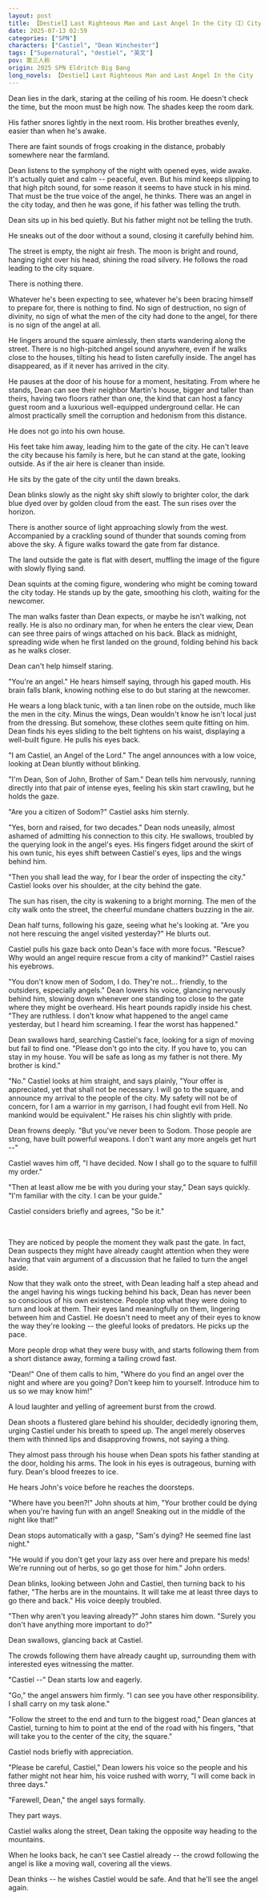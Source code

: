 ```yaml
---
layout: post
title: 【Destiel】Last Righteous Man and Last Angel In the City（I）City of Sins（2）
date: 2025-07-13 02:59
categories: ["SPN"]
characters: ["Castiel", "Dean Winchester"]
tags: ["Supernatural", "destiel", "英文"]
pov: 第三人称
origin: 2025 SPN Eldritch Big Bang
long_novels: 【Destiel】Last Righteous Man and Last Angel In the City
---
```


Dean lies in the dark, staring at the ceiling of his room. He doesn't check the time, but the moon must be high now. The shades keep the room dark.

His father snores lightly in the next room. His brother breathes evenly, easier than when he's awake.

There are faint sounds of frogs croaking in the distance, probably somewhere near the farmland.

Dean listens to the symphony of the night with opened eyes, wide awake. It's actually quiet and calm -- peaceful, even. But his mind keeps slipping to that high pitch sound, for some reason it seems to have stuck in his mind. That must be the true voice of the angel, he thinks. There was an angel in the city today, and then he was gone, if his father was telling the truth.

Dean sits up in his bed quietly. But his father might not be telling the truth.

He sneaks out of the door without a sound, closing it carefully behind him.

The street is empty, the night air fresh. The moon is bright and round, hanging right over his head, shining the road silvery. He follows the road leading to the city square.

There is nothing there.

Whatever he's been expecting to see, whatever he's been bracing himself to prepare for, there is nothing to find. No sign of destruction, no sign of divinity, no sign of what the men of the city had done to the angel, for there is no sign of the angel at all.

He lingers around the square aimlessly, then starts wandering along the street. There is no high-pitched angel sound anywhere, even if he walks close to the houses, tilting his head to listen carefully inside. The angel has disappeared, as if it never has arrived in the city.

He pauses at the door of his house for a moment, hesitating. From where he stands, Dean can see their neighbor Martin's house, bigger and taller than theirs, having two floors rather than one, the kind that can host a fancy guest room and a luxurious well-equipped underground cellar. He can almost practically smell the corruption and hedonism from this distance.

He does not go into his own house.

His feet take him away, leading him to the gate of the city. He can't leave the city because his family is here, but he can stand at the gate, looking outside. As if the air here is cleaner than inside.

He sits by the gate of the city until the dawn breaks.

Dean blinks slowly as the night sky shift slowly to brighter color, the dark blue dyed over by golden cloud from the east. The sun rises over the horizon.

There is another source of light approaching slowly from the west. Accompanied by a crackling sound of thunder that sounds coming from above the sky. A figure walks toward the gate from far distance.

The land outside the gate is flat with desert, muffling the image of the figure with slowly flying sand.

Dean squints at the coming figure, wondering who might be coming toward the city today. He stands up by the gate, smoothing his cloth, waiting for the newcomer.

The man walks faster than Dean expects, or maybe he isn't walking, not really. He is also no ordinary man, for when he enters the clear view, Dean can see three pairs of wings attached on his back. Black as midnight, spreading wide when he first landed on the ground, folding behind his back as he walks closer.

Dean can't help himself staring.

"You're an angel." He hears himself saying, through his gaped mouth. His brain falls blank, knowing nothing else to do but staring at the newcomer.

He wears a long black tunic, with a tan linen robe on the outside, much like the men in the city. Minus the wings, Dean wouldn't know he isn't local just from the dressing. But somehow, these clothes seem quite fitting on him. Dean finds his eyes sliding to the belt tightens on his waist, displaying a well-built figure. He pulls his eyes back.

"I am Castiel, an Angel of the Lord." The angel announces with a low voice, looking at Dean bluntly without blinking.

"I'm Dean, Son of John, Brother of Sam." Dean tells him nervously, running directly into that pair of intense eyes, feeling his skin start crawling, but he holds the gaze.

"Are you a citizen of Sodom?" Castiel asks him sternly.

"Yes, born and raised, for two decades." Dean nods uneasily, almost ashamed of admitting his connection to this city. He swallows, troubled by the querying look in the angel's eyes. His fingers fidget around the skirt of his own tunic, his eyes shift between Castiel's eyes, lips and the wings behind him.

"Then you shall lead the way, for I bear the order of inspecting the city." Castiel looks over his shoulder, at the city behind the gate.

The sun has risen, the city is wakening to a bright morning. The men of the city walk onto the street, the cheerful mundane chatters buzzing in the air.

Dean half turns, following his gaze, seeing what he's looking at. "Are you not here rescuing the angel visited yesterday?" He blurts out.

Castiel pulls his gaze back onto Dean's face with more focus. "Rescue? Why would an angel require rescue from a city of mankind?" Castiel raises his eyebrows.

"You don't know men of Sodom, I do. They're not... friendly, to the outsiders, especially angels." Dean lowers his voice, glancing nervously behind him, slowing down whenever one standing too close to the gate where they might be overheard. His heart pounds rapidly inside his chest. "They are ruthless. I don't know what happened to the angel came yesterday, but I heard him screaming. I fear the worst has happened."

Dean swallows hard, searching Castiel's face, looking for a sign of moving but fail to find one. "Please don't go into the city. If you have to, you can stay in my house. You will be safe as long as my father is not there. My brother is kind."

"No." Castiel looks at him straight, and says plainly, "Your offer is appreciated, yet that shall not be necessary. I will go to the square, and announce my arrival to the people of the city. My safety will not be of concern, for I am a warrior in my garrison, I had fought evil from Hell. No mankind would be equivalent." He raises his chin slightly with pride.

Dean frowns deeply. "But you've never been to Sodom. Those people are strong, have built powerful weapons. I don't want any more angels get hurt --"

Castiel waves him off, "I have decided. Now I shall go to the square to fulfill my order."

"Then at least allow me be with you during your stay," Dean says quickly. "I'm familiar with the city. I can be your guide."

Castiel considers briefly and agrees, "So be it."

<br>

They are noticed by people the moment they walk past the gate. In fact, Dean suspects they might have already caught attention when they were having that vain argument of a discussion that he failed to turn the angel aside.

Now that they walk onto the street, with Dean leading half a step ahead and the angel having his wings tucking behind his back, Dean has never been so conscious of his own existence. People stop what they were doing to turn and look at them. Their eyes land meaningfully on them, lingering between him and Castiel. He doesn't need to meet any of their eyes to know the way they're looking -- the gleeful looks of predators. He picks up the pace.

More people drop what they were busy with, and starts following them from a short distance away, forming a tailing crowd fast.

"Dean!" One of them calls to him, "Where do you find an angel over the night and where are you going? Don't keep him to yourself. Introduce him to us so we may know him!"

A loud laughter and yelling of agreement burst from the crowd.

Dean shoots a flustered glare behind his shoulder, decidedly ignoring them, urging Castiel under his breath to speed up. The angel merely observes them with thinned lips and disapproving frowns, not saying a thing.

They almost pass through his house when Dean spots his father standing at the door, holding his arms. The look in his eyes is outrageous, burning with fury. Dean's blood freezes to ice.

He hears John's voice before he reaches the doorsteps.

"Where have you been?!" John shouts at him, "Your brother could be dying when you're having fun with an angel! Sneaking out in the middle of the night like that!"

Dean stops automatically with a gasp, "Sam's dying? He seemed fine last night."

"He would if you don't get your lazy ass over here and prepare his meds! We're running out of herbs, so go get those for him." John orders.

Dean blinks, looking between John and Castiel, then turning back to his father, "The herbs are in the mountains. It will take me at least three days to go there and back." His voice deeply troubled.

"Then why aren't you leaving already?" John stares him down. "Surely you don't have anything more important to do?"

Dean swallows, glancing back at Castiel.

The crowds following them have already caught up, surrounding them with interested eyes witnessing the matter.

"Castiel --" Dean starts low and eagerly.

"Go," the angel answers him firmly. "I can see you have other responsibility. I shall carry on my task alone."

"Follow the street to the end and turn to the biggest road," Dean glances at Castiel, turning to him to point at the end of the road with his fingers, "that will take you to the center of the city, the square."

Castiel nods briefly with appreciation.

"Please be careful, Castiel," Dean lowers his voice so the people and his father might not hear him, his voice rushed with worry, "I will come back in three days."

"Farewell, Dean," the angel says formally.

They part ways.

Castiel walks along the street, Dean taking the opposite way heading to the mountains.

When he looks back, he can't see Castiel already -- the crowd following the angel is like a moving wall, covering all the views.

Dean thinks -- he wishes Castiel would be safe. And that he'll see the angel again.
